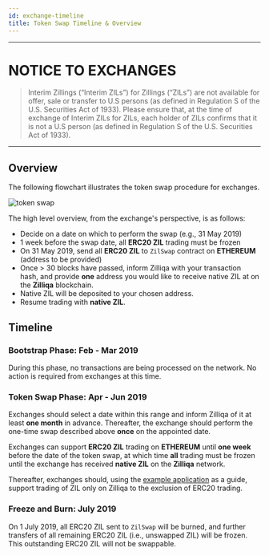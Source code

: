 ```yaml
---
id: exchange-timeline
title: Token Swap Timeline & Overview
---
```

---
# NOTICE TO EXCHANGES
> Interim Zillings (“Interim ZILs”) for Zillings (“ZILs”) are not available for offer, sale or transfer to U.S persons (as defined in Regulation S of the U.S. Securities Act of 1933). Please ensure that, at the time of exchange of Interim ZILs for ZILs, each holder of ZILs confirms that it is not a U.S person (as defined in Regulation S of the U.S. Securities Act of 1933).
---

## Overview

The following flowchart illustrates the token swap procedure for exchanges.

![token swap](/dev-portal/img/token_swap_210119_3.png)

The high level overview, from the exchange's perspective, is as follows:

- Decide on a date on which to perform the swap (e.g., 31 May 2019)
- 1 week before the swap date, all **ERC20 ZIL** trading must be frozen
- On 31 May 2019, send all **ERC20 ZIL** to `ZilSwap` contract on **ETHEREUM**
  (address to be provided)
- Once > 30 blocks have passed, inform Zilliqa with your transaction hash, and
  provide **one** address you would like to receive native ZIL at on the
  **Zilliqa** blockchain.
- Native ZIL will be deposited to your chosen address.
- Resume trading with **native ZIL**.

## Timeline

### Bootstrap Phase: Feb - Mar 2019

During this phase, no transactions are being processed on the network. No
action is required from exchanges at this time.

### Token Swap Phase: Apr - Jun 2019

Exchanges should select a date within this range and inform Zilliqa of it at least
**one month** in advance. Thereafter, the exchange should perform the one-time
swap described above **once** on the appointed date.

Exchanges can support **ERC20 ZIL** trading on **ETHEREUM** until **one week**
before the date of the token swap, at which time **all** trading must be
frozen until the exchange has received **native ZIL** on the **Zilliqa**
network.

Thereafter, exchanges should, using the [example application](https://github.com/Zilliqa/dev-portal/tree/master/examples/exchange) as a guide,
support trading of ZIL only on Zilliqa to the exclusion of ERC20 trading.

### Freeze and Burn: July 2019

On 1 July 2019, all ERC20 ZIL sent to `ZilSwap` will be burned, and further
transfers of all remaining ERC20 ZIL (i.e., unswapped ZIL) will be frozen.
This outstanding ERC20 ZIL will not be swappable.
